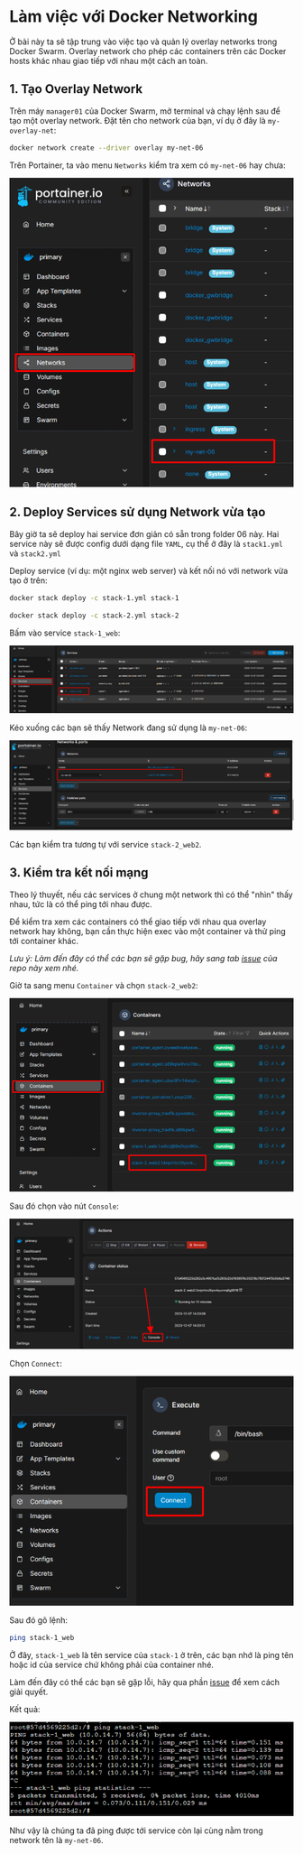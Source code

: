 # Làm việc với Docker Networking
Ở bài này ta sẽ tập trung vào việc tạo và quản lý overlay networks trong Docker Swarm. Overlay network cho phép các containers trên các Docker hosts khác nhau giao tiếp với nhau một cách an toàn.

## 1. Tạo Overlay Network
Trên máy `manager01` của Docker Swarm, mở terminal và chạy lệnh sau để tạo một overlay network. Đặt tên cho network của bạn, ví dụ ở đây là `my-overlay-net`:

```bash
docker network create --driver overlay my-net-06
```

Trên Portainer, ta vào menu `Networks` kiểm tra xem có `my-net-06` hay chưa:

![Alt text](./images/my-net-06.png)

## 2. Deploy Services sử dụng Network vừa tạo

Bây giờ ta sẽ deploy hai service đơn giản có sẵn trong folder 06 này. Hai service này sẽ được config dưới dạng file `YAML`, cụ thể ở đây là `stack1.yml` và `stack2.yml`

Deploy service (ví dụ: một nginx web server) và kết nối nó với network vừa tạo ở trên:

```bash
docker stack deploy -c stack-1.yml stack-1
```

```bash
docker stack deploy -c stack-2.yml stack-2
```

Bấm vào service `stack-1_web`:

![Alt text](./images/first-service.png)

Kéo xuống các bạn sẽ thấy Network đang sử dụng là `my-net-06`:

![Alt text](./images/network-check.png)

Các bạn kiểm tra tương tự với service `stack-2_web2`.

## 3. Kiểm tra kết nối mạng

Theo lý thuyết, nếu các services ở chung một network thì có thể "nhìn" thấy nhau, tức là có thể ping tới nhau được.

Để kiểm tra xem các containers có thể giao tiếp với nhau qua overlay network hay không, bạn cần thực hiện exec vào một container và thử ping tới container khác.

*Lưu ý: Làm đến đây có thể các bạn sẽ gặp bug, hãy sang tab [issue]() của repo này xem nhé.*

Giờ ta sang menu `Container` và chọn `stack-2_web2`:

![Alt text](./images/exec-web2.png)

Sau đó chọn vào nút `Console`:

![Alt text](./images/console.png)

Chọn `Connect`:

![Alt text](./images/connect.png)

Sau đó gõ lệnh:

```bash
ping stack-1_web
```

Ở đây, `stack-1_web` là tên service của `stack-1` ở trên, các bạn nhớ là ping tên hoặc id của service chứ không phải của container nhé.

Làm đến đây có thể các bạn sẽ gặp lỗi, hãy qua phần [issue](https://github.com/lekien-2803/docker-swarm-practice/issues/3) để xem cách giải quyết.

Kết quả:

![Alt text](./images/result.png)

Như vậy là chúng ta đã ping được tới service còn lại cùng nằm trong network tên là `my-net-06`.